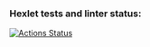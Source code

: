 ### Hexlet tests and linter status:
[![Actions Status](https://github.com/plyvii/php-project-45/workflows/hexlet-check/badge.svg)](https://github.com/plyvii/php-project-45/actions)